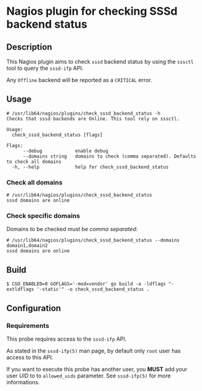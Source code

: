 # Nagios plugin for checking SSSd backend status

## Description

This Nagios plugin aims to check `sssd` backend status by using the `sssctl` tool to query the `sssd-ifp` API.

Any `Offline` backend will be reported as a `CRITICAL` error.

## Usage

```
# /usr/lib64/nagios/plugins/check_sssd_backend_status -h
Checks that sssd backends are Online. This tool rely on sssctl.

Usage:
  check_sssd_backend_status [flags]

Flags:
      --debug            enable debug
      --domains string   domains to check (comma separated). Defaults to check all domains
  -h, --help             help for check_sssd_backend_status
```

### Check all domains

```
# /usr/lib64/nagios/plugins/check_sssd_backend_status
sssd domains are online
```

### Check specific domains

Domains to be checked must be _comma separated_:

```
# /usr/lib64/nagios/plugins/check_sssd_backend_status --domains domain1,domain2
sssd domains are online
```

## Build

```
$ CGO_ENABLED=0 GOFLAGS='-mod=vendor' go build -a -ldflags "-extldflags '-static'" -o check_sssd_backend_status .
```

## Configuration

### Requirements

This probe requires access to the `sssd-ifp` API.

As stated in the `sssd-ifp(5)` man page, by default only `root` user has access to this API.

If you want to execute this probe has another user, you **MUST** add your user _UID_ to to `allowed_uids` parameter. See `sssd-ifp(5)` for more informations.
